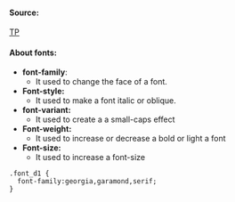 #### Source:
[TP](https://www.tutorialspoint.com/css/css_fonts.htm)

#### About fonts:

* **font-family**:
	* It used to change the face of a font.
* **Font-style:**
	* It used to make a font italic or oblique.
* **font-variant:**
	* It used to create a a small-caps effect
* **Font-weight:**
	* It used to increase or decrease a bold or light a font
* **Font-size:**
	* It used to increase a font-size

```
.font_d1 {
  font-family:georgia,garamond,serif;
}
```